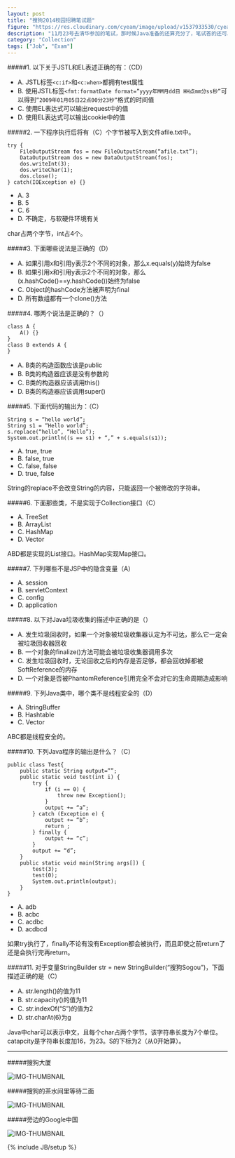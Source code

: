 ```yaml
---
layout: post
title: "搜狗2014校园招聘笔试题"
figure: "https://res.cloudinary.com/cyeam/image/upload/v1537933530/cyeam/sogou_logo.gif"
description: "11月23号去清华参加的笔试，那时候Java准备的还算充分了，笔试答的还可以，面试的时候看到Java和数据结构方面分别错了2个，很不错了。搜狗是一家非常好的公司，据说待遇是13.5x15，还带期权，马上要上市的公司。我也很想去。一面很顺利，一共面了20min，面试官说知道我的能力，让我直接进复试。当时我特别高兴，因为过了一面其实已经一只脚踩进了搜狗。二面的时候，面试官很强势，再加上我很期待进入这家公司，很是紧张。他直奔主题，问我看过哪些Java源代码，Java虚拟机垃圾回收具体用的是什么方法，后台服务器解决并发请求时常见的工具和解决方案是什么。这些都答的马马虎虎。最后一个算法，有10G的文件，里面保存着网站的黑名单，怎么样在处理用户请求时查找到该用户时候存在于黑名单中。此算法我写了半个多小时，勉强写完。我和搜狗的情节也就此画上了句号。一方面自己能力还是有限，另一方面，其实我还是有机会进入这种牛逼互联网公司的，加油。最后附上当时拍的搜狗的照片。"
category: "Collection"
tags: ["Job", "Exam"]
---
```


#####1. 以下关于JSTL和EL表述正确的有：（CD）
* A. JSTL标签`<c:if>`和`<c:when>`都拥有test属性
* B. 使用JSTL标签`<fmt:formatDate format=”yyyy年MM月dd日 HH点mm分ss秒”`可以得到`”2009年01月05日22点00分23秒”`格式的时间值
* C. 使用EL表达式可以输出request中的值
* D. 使用EL表达式可以输出cookie中的值

#####2. 一下程序执行后将有（C）个字节被写入到文件afile.txt中。

	try {
		FileOutputStream fos = new FileOutputStream(“afile.txt”);
		DataOutputStream dos = new DataOutputStream(fos);
		dos.writeInt(3);
		dos.writeChar(1);
		dos.close();
	} catch(IOException e) {}

* A. 3
* B. 5
* C. 6
* D. 不确定，与软硬件环境有关

char占两个字节，int占4个。

#####3. 下面哪些说法是正确的（D）
* A. 如果引用x和引用y表示2个不同的对象，那么x.equals(y)始终为false
* B. 如果引用x和引用y表示2个不同的对象，那么(x.hashCode()==y.hashCode())始终为false
* C. Object的hashCode方法被声明为final
* D. 所有数组都有一个clone()方法

#####4. 哪两个说法是正确的？（）

	class A {
		A() {}
	} 
	class B extends A {
	}
* A. B类的构造函数应该是public
* B. B类的构造器应该是没有参数的
* C. B类的构造器应该调用this()
* D. B类的构造器应该调用super()

#####5. 下面代码的输出为：（C）

	String s = “hello world”;
	String s1 = “Hello world”;
	s.replace(“hello”, “Hello”);
	System.out.println((s == s1) + “,” + s.equals(s1));
* A. true, true
* B. false, true
* C. false, false
* D. true, false

String的replace不会改变String的内容，只能返回一个被修改的字符串。

#####6. 下面那些类，不是实现于Collection接口（C）
* A. TreeSet
* B. ArrayList
* C. HashMap
* D. Vector

ABD都是实现的List接口。HashMap实现Map接口。

#####7. 下列哪些不是JSP中的隐含变量（A）
* A. session
* B. servletContext
* C. config
* D. application

#####8. 以下对Java垃圾收集的描述中正确的是（）
* A. 发生垃圾回收时，如果一个对象被垃圾收集器认定为不可达，那么它一定会被垃圾回收器回收
* B. 一个对象的finalize()方法可能会被垃圾收集器调用多次
* C. 发生垃圾回收时，无论回收之后的内存是否足够，都会回收掉都被SoftReference的内存
* D. 一个对象是否被PhantomReference引用完全不会对它的生命周期造成影响

#####9. 下列Java类中，哪个类不是线程安全的（D）
* A. StringBuffer
* B. Hashtable
* C. Vector

ABC都是线程安全的。

#####10. 下列Java程序的输出是什么？（C）

	public class Test{
		public static String output=””;
		public static void test(int i) {
			try {
				if (i == 0) {
					throw new Exception();
				}
				output += “a”;
			} catch (Exception e) {
				output += “b”;
				return ;
			} finally {
				output += “c”;
			}
			output += “d”;
		}
		public static void main(String args[]) {
			test(3);
			test(0);
			System.out.println(output);
		}
	}
* A. adb
* B. acbc
* C. acdbc
* D. acdbcd

如果try执行了，finally不论有没有Exception都会被执行，而且即使之前return了还是会执行完再return。

#####11. 对于变量StringBuilder str = new StringBuilder(“搜狗Sogou”)，下面描述正确的是（C）
* A. str.length()的值为11
* B. str.capacity()的值为11
* C. str.indexOf(“S”)的值为2
* D. str.charAt(6)为g

Java中char可以表示中文，且每个char占两个字节。该字符串长度为7个单位。catapcity是字符串长度加16，为23。S的下标为2（从0开始算）。

---

#####搜狗大厦

![IMG-THUMBNAIL](https://res.cloudinary.com/cyeam/image/upload/v1537933530/cyeam/Sogou_Building.jpg)

#####搜狗的茶水间里等待二面

![IMG-THUMBNAIL](https://res.cloudinary.com/cyeam/image/upload/v1537933530/cyeam/Sogou-Teapot.jpg)

#####旁边的Google中国

![IMG-THUMBNAIL](https://res.cloudinary.com/cyeam/image/upload/v1537933530/cyeam/Google_Sogou.jpg)

{% include JB/setup %}
